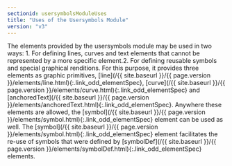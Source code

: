 ```yaml
---
sectionid: usersymbolsModuleUses
title: "Uses of the Usersymbols Module"
version: "v3"
---
```




 The elements provided by the usersymbols module may be used in two ways: 1. For defining lines, curves and text elements that cannot be represented by a more
specific element.2. For defining reusable symbols and special graphical renditions.
For this purpose, it provides three elements as graphic primitives, [line](/{{ site.baseurl }}/{{ page.version }}/elements/line.html){:.link_odd_elementSpec}, [curve](/{{ site.baseurl }}/{{ page.version }}/elements/curve.html){:.link_odd_elementSpec} and [anchoredText](/{{ site.baseurl }}/{{ page.version }}/elements/anchoredText.html){:.link_odd_elementSpec}. Anywhere
these elements are allowed, the [symbol](/{{ site.baseurl }}/{{ page.version }}/elements/symbol.html){:.link_odd_elementSpec} element can be used as well. The
[symbol](/{{ site.baseurl }}/{{ page.version }}/elements/symbol.html){:.link_odd_elementSpec} element facilitates the re-use of symbols that were defined by
[symbolDef](/{{ site.baseurl }}/{{ page.version }}/elements/symbolDef.html){:.link_odd_elementSpec} elements.




